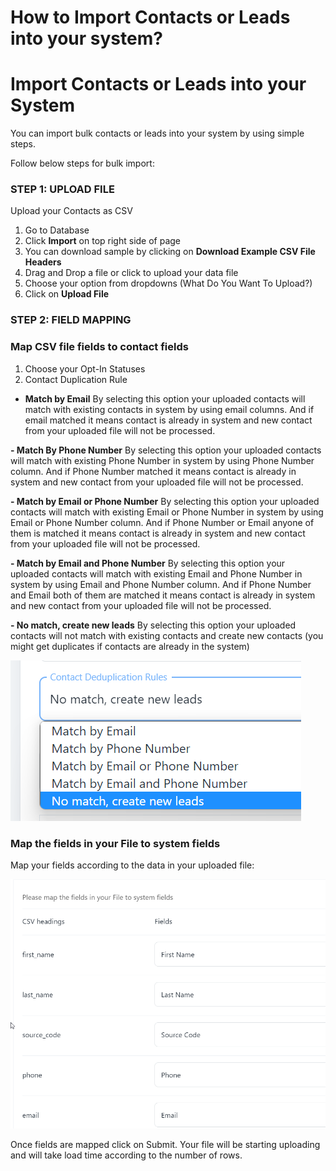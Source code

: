 # How to Import Contacts or Leads into your system?

# Import Contacts or Leads into your System

You can import bulk contacts or leads into your system by using simple steps.

Follow below steps for bulk import:

### STEP 1: UPLOAD FILE

Upload your Contacts as CSV

1. Go to Database
2. Click **Import** on top right side of page 
3. You can download sample by clicking on **Download Example CSV File Headers**
4. Drag and Drop a file or click to upload your data file
5. Choose your option from dropdowns (What Do You Want To Upload?)
6. Click on **Upload File**

### STEP 2: FIELD MAPPING

### Map CSV file fields to contact fields

1. Choose your Opt-In Statuses
2. Contact Duplication Rule

- **Match by Email**
By selecting this option your uploaded contacts will match with existing contacts in system by using email columns. And if email matched it means contact is already in system and new contact from your uploaded file will not be processed.

**- Match By Phone Number**
By selecting this option your uploaded contacts will match with existing Phone Number in system by using Phone Number column. And if Phone Number matched it means contact is already in system and new contact from your uploaded file will not be processed.

**- Match by Email or Phone Number**
By selecting this option your uploaded contacts will match with existing Email or Phone Number in system by using Email or Phone Number column. And if Phone Number or Email anyone of them is matched it means contact is already in system and new contact from your uploaded file will not be processed.

**- Match by Email and Phone Number**
By selecting this option your uploaded contacts will match with existing Email and Phone Number in system by using Email and Phone Number column. And if Phone Number and Email both of them are matched it means contact is already in system and new contact from your uploaded file will not be processed.

**- No match, create new leads**
By selecting this option your uploaded contacts will not match with existing contacts and create new contacts (you might get duplicates if contacts are already in the system)

![Untitled](How%20to%20Import%20Contacts%20or%20Leads%20into%20your%20system%20b4da05ffbe1d4feb992e4956f1a6c544/Untitled.png)

### Map the fields in your File to system fields

Map your fields according to the data in your uploaded file:

![Untitled](How%20to%20Import%20Contacts%20or%20Leads%20into%20your%20system%20b4da05ffbe1d4feb992e4956f1a6c544/Untitled%201.png)

Once fields are mapped click on Submit.
Your file will be starting uploading and will take load time according to the number of rows.